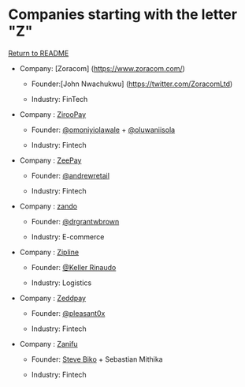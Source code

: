 # Companies starting with the letter "Z"

[Return to README](../README.md)
  
- Company: [Zoracom] (https://www.zoracom.com/)
  
  - Founder:[John Nwachukwu] (https://twitter.com/ZoracomLtd)
  
  - Industry: FinTech
  
- Company : [ZirooPay](https://ziroopay.com/)

  - Founder: [@omoniyiolawale](https://twitter.com/omoniyiolawale) + [@oluwaniisola](https://twitter.com/oluwaniisola)
  
  - Industry: Fintech
  
- Company : [ZeePay](https://myzeepay.com/)

  - Founder: [@andrewretail](https://twitter.com/andrewretail)
  
  - Industry: Fintech

- Company : [zando](https://www.zando.co.za/)

  - Founder: [@drgrantwbrown](https://twitter.com/drgrantwbrown)
  
  - Industry: E-commerce

- Company : [Zipline](https://flyzipline.com/)

  - Founder: [@Keller Rinaudo](https://twitter.com/KellerRinaudo)
  
  - Industry: Logistics
  
- Company : [Zeddpay](https://t.co/Abxb10y4cL)

  - Founder: [@pleasant0x](https://twitter.com/pleasant0x)
  
  - Industry: Fintech

- Company : [Zanifu](https://www.zanifu.com/)

  - Founder: [Steve Biko](https://www.linkedin.com/in/stevebikoke) + Sebastian Mithika

  - Industry: Fintech